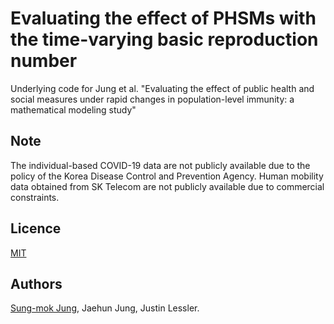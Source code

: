 # Evaluating the effect of PHSMs with the time-varying basic reproduction number

Underlying code for Jung et al. "Evaluating the effect of public health and social measures under rapid changes in population-level immunity: a mathematical modeling study"

## Note
The individual-based COVID-19 data are not publicly available due to the policy of the Korea Disease Control and Prevention Agency. Human mobility data obtained from SK Telecom are not publicly available due to commercial constraints.

## Licence
[MIT](https://github.com/SungmokJung/Evaluation_PHSMs_Korea/blob/main/LICENSE)

## Authors
[Sung-mok Jung](https://github.com/SungmokJung),
Jaehun Jung,
Justin Lessler.
